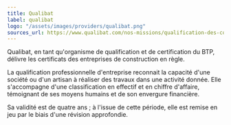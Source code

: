 ```yaml
---
title: Qualibat
label: qualibat
logo: "/assets/images/providers/qualibat.png"
sources_url: https://www.qualibat.com/nos-missions/qualification-des-competences/
---
```


Qualibat, en tant qu'organisme de qualification et de certification du BTP,
délivre les certificats des entreprises de construction en règle.

La qualification professionnelle d'entreprise reconnait la capacité d'une
société ou d'un artisan à réaliser des travaux dans une activité donnée. Elle
s'accompagne d'une classification en effectif et en chiffre d'affaire,
témoignant de ses moyens humains et de son envergure financière.

Sa validité est de quatre ans ; à l'issue de cette période, elle est remise en
jeu par le biais d'une révision approfondie.
